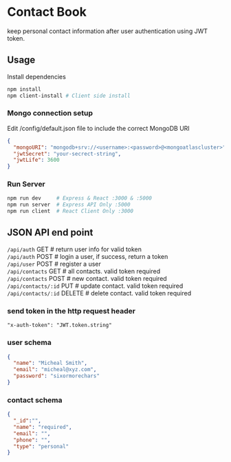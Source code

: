 # Contact Book

keep personal contact information after user authentication using JWT token.

## Usage

Install dependencies

```bash
npm install  
npm client-install # Client side install
```

### Mongo connection setup

Edit /config/default.json file to include the correct MongoDB URI
```json
{
  "mongoURI": "mongodb+srv://<username>:<password>@<mongoatlascluster>",
  "jwtSecret": "your-secrect-string",
  "jwtLife": 3600
}
```

### Run Server

```bash
npm run dev     # Express & React :3000 & :5000
npm run server  # Express API Only :5000
npm run client  # React Client Only :3000
```

## JSON API end point
`/api/auth` GET # return user info for valid token  
`/api/auth` POST # login a user, if success, return a token  
`/api/user` POST # register a user   
`/api/contacts` GET # all contacts. valid token required  
`/api/contacts` POST # new contact. valid token required  
`/api/contacts/:id` PUT # update contact. valid token required  
`/api/contacts/:id` DELETE # delete contact. valid token required

### send token in the http request header
```http
"x-auth-token": "JWT.token.string"
```

### user schema
```json
{
  "name": "Micheal Smith",
  "email": "micheal@xyz.com",
  "password": "sixormorechars"
}
```

### contact schema
```json
{
  "_id":"",
  "name": "required",
  "email": "",
  "phone": "",
  "type": "personal"
}
```